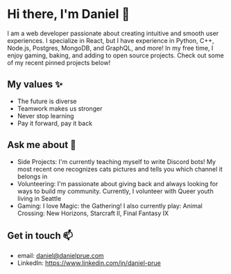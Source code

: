 # Hi there, I'm Daniel 👋

I am a web developer passionate about creating intuitive and smooth user experiences. I specialize in React, but I have experience in Python, C++, Node.js, Postgres, MongoDB, and GraphQL, and more! In my free time, I enjoy gaming, baking, and adding to open source projects. Check out some of my recent pinned projects below!

## My values ✨
- The future is diverse
- Teamwork makes us stronger
- Never stop learning
- Pay it forward, pay it back

## Ask me about 💬
- Side Projects: I'm currently teaching myself to write Discord bots! My most recent one recognizes cats pictures and tells you which channel it belongs in
- Volunteering: I'm passionate about giving back and always looking for ways to build my community. Currently, I volunteer with Queer youth living in Seattle
- Gaming: I love Magic: the Gathering! I also currently play: Animal Crossing: New Horizons, Starcraft II, Final Fantasy IX

## Get in touch 📫
- email: daniel@danielprue.com
- LinkedIn: https://www.linkedin.com/in/daniel-prue

<!--
**danielprue/danielprue** is a ✨ _special_ ✨ repository because its `README.md` (this file) appears on your GitHub profile.

Here are some ideas to get you started:

- 🔭 I’m currently working on ...
- 🌱 I’m currently learning ...
- 👯 I’m looking to collaborate on ...
- 🤔 I’m looking for help with ...
- 💬 Ask me about ...
- 📫 How to reach me: ...
- 😄 Pronouns: ...
- ⚡ Fun fact: ...
-->
